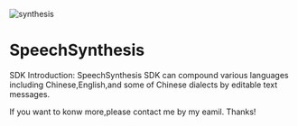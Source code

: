 ![synthesis](https://user-images.githubusercontent.com/37928802/76509632-50f9c780-648b-11ea-8fc2-75f979e38ef0.png)
# SpeechSynthesis
SDK
Introduction: SpeechSynthesis SDK can compound various languages including Chinese,English,and some  of Chinese dialects by editable text messages.

If you want to konw more,please contact me by my eamil.
Thanks!
